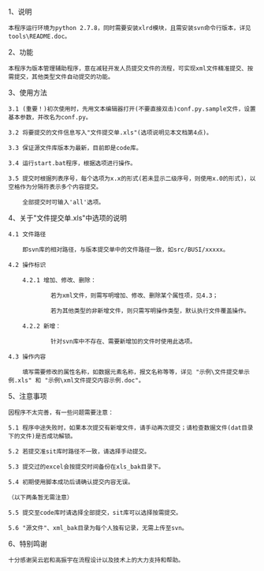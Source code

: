 1、说明

    本程序运行环境为python 2.7.8，同时需要安装xlrd模块，且需安装svn命令行版本，详见tools\README.doc。

2、功能

    本程序为版本管理辅助程序，意在减轻开发人员提交文件的流程，可实现xml文件精准提交、按需提交，其他类型文件自动提交的功能。

3、使用方法

    3.1 (重要！)初次使用时，先用文本编辑器打开(不要直接双击)conf.py.sample文件，设置基本参数，并改名为conf.py。

    3.2 将要提交的文件信息写入"文件提交单.xls"(选项说明见本文档第4点)。

    3.3 保证源文件库版本为最新，目前即是code库。

    3.4 运行start.bat程序，根据选项进行操作。

    3.5 提交时根据列表序号，每个选项为x.x的形式(若未显示二级序号，则使用x.0的形式)，以空格作为分隔符表示多个内容提交。

        全部提交时可输入'all'选项。

4、关于"文件提交单.xls"中选项的说明

    4.1 文件路径

        即svn库的相对路径，与版本提交单中的文件路径一致，如src/BUSI/xxxxx。

    4.2 操作标识

        4.2.1 增加、修改、删除：

                若为xml文件，则需写明增加、修改、删除某个属性项，见4.3；

                若为其他类型的非新增文件，则只需写明操作类型，默认执行文件覆盖操作。

        4.2.2 新增：

                针对svn库中不存在、需要新增加的文件时使用此选项。

    4.3 操作内容

        填写需要修改的属性名称，如数据元素名称，报文名称等等，详见 "示例\文件提交单示例.xls" 和 "示例\xml文件提交内容示例.doc"。

5、注意事项

    因程序不太完善，有一些问题需要注意：

    5.1 程序中途失败时，如果本次提交有新增文件，请手动再次提交；请检查数据文件(dat目录下的文件)是否成功解锁。

    5.2 若提交准sit库时路径不一致，请选择手动提交。

    5.3 提交过的excel会按提交时间备份在xls_bak目录下。

    5.4 初期使用脚本成功后请确认提交内容无误。

    （以下两条暂无需注意）

    5.5 提交至code库时请选择全部提交，sit库可以选择按需提交。

    5.6 "源文件"、xml_bak目录为每个人独有记录，无需上传至svn。

6、特别鸣谢

    十分感谢吴云岩和高振宇在流程设计以及技术上的大力支持和帮助。
